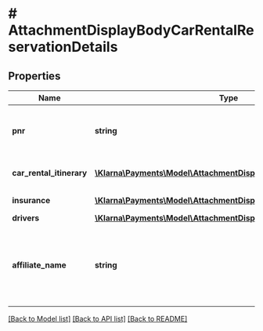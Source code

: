 # # AttachmentDisplayBodyCarRentalReservationDetails

## Properties

Name | Type | Description | Notes
------------ | ------------- | ------------- | -------------
**pnr** | **string** | Trip booking number, e.g. VH67899 | [optional]
**car_rental_itinerary** | [**\Klarna\Payments\Model\AttachmentDisplayBodyCarRentalItinerary[]**](AttachmentDisplayBodyCarRentalItinerary.md) | Car rental itinerary data | [optional]
**insurance** | [**\Klarna\Payments\Model\AttachmentDisplayBodyInsurance[]**](AttachmentDisplayBodyInsurance.md) | Insurance data | [optional]
**drivers** | [**\Klarna\Payments\Model\AttachmentDisplayBodyPassengers[]**](AttachmentDisplayBodyPassengers.md) |  | [optional]
**affiliate_name** | **string** | Name of the affiliate that originated the purchase. If none, leave blank. | [optional]

[[Back to Model list]](../../README.md#models) [[Back to API list]](../../README.md#endpoints) [[Back to README]](../../README.md)
